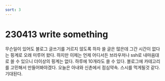 ```yaml
---
sort: 3
---
```


# 230413 write something 
무슨일이 있어도 블로그 글쓰기를 거르지 않도록 하자
쓸 글은 많은데 그간 시간이 없다는 핑계로 오래 미루어 왔다.
하지만 이제는 언제 어디서든 브라우저나 ssh로 내마음대로 쓸 수 있으니
더이상의 핑계는 없다. 하루에 10개라도 쓸 수 있다.
블로그에 카테고리를 고민해서 만들어봐야겠다.
오늘은 아내와 신촌에서 점심약속.
스시를 먹게될것 같다.
기대된다.
